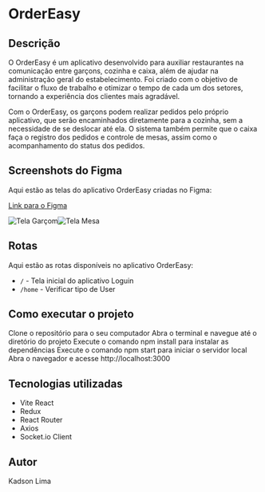 # OrderEasy

## Descrição
O OrderEasy é um aplicativo desenvolvido para auxiliar restaurantes na comunicação entre garçons, cozinha e caixa, além de ajudar na administração geral do estabelecimento. Foi criado com o objetivo de facilitar o fluxo de trabalho e otimizar o tempo de cada um dos setores, tornando a experiência dos clientes mais agradável.

Com o OrderEasy, os garçons podem realizar pedidos pelo próprio aplicativo, que serão encaminhados diretamente para a cozinha, sem a necessidade de se deslocar até ela. O sistema também permite que o caixa faça o registro dos pedidos e controle de mesas, assim como o acompanhamento do status dos pedidos.

## Screenshots do Figma
Aqui estão as telas do aplicativo OrderEasy criadas no Figma:

[Link para o Figma](https://www.figma.com/file/TbSgCHehv9wUpQ9fkGEICw/Banho-de-Pote?node-id=0-1&t=wejONWFMKLbPcMTz-0)

<div style="display: flex; align-items: center;">
    <img src="https://i.imgur.com/2cHju4s.png" alt="Tela Garçom" >
    <img src="https://i.imgur.com/E1Ruibn.png" alt="Tela Mesa">
</div>

## Rotas
Aqui estão as rotas disponíveis no aplicativo OrderEasy:

* `/` - Tela inicial do aplicativo Loguin
* `/home` - Verificar tipo de User

## Como executar o projeto
Clone o repositório para o seu computador
Abra o terminal e navegue até o diretório do projeto
Execute o comando npm install para instalar as dependências
Execute o comando npm start para iniciar o servidor local
Abra o navegador e acesse http://localhost:3000

## Tecnologias utilizadas
* Vite React
* Redux
* React Router
* Axios
* Socket.io Client

## Autor
Kadson Lima 
